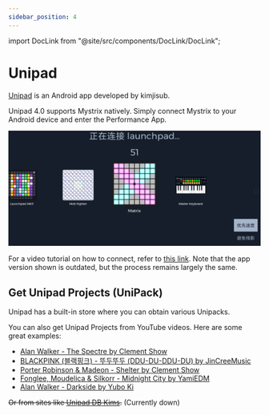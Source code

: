 ```yaml
---
sidebar_position: 4
---
```


import DocLink from "@site/src/components/DocLink/DocLink";

# Unipad

[Unipad](https://play.google.com/store/apps/details?id=com.kimjisub.launchpad&hl=en_US&pli=1) is an Android app developed by kimjisub.

Unipad 4.0 supports Mystrix natively. Simply connect Mystrix to your Android device and enter the <DocLink to="/docs/MatrixOS/Applications/Performance">Performance App</DocLink>.

![Unipad](Unipad.png)

For a video tutorial on how to connect, refer to [this link](https://www.youtube.com/watch?v=VYMQWO7jlws). Note that the app version shown is outdated, but the process remains largely the same.

## Get Unipad Projects (UniPack)

Unipad has a built-in store where you can obtain various Unipacks.

You can also get Unipad Projects from YouTube videos. Here are some great examples:

- [Alan Walker - The Spectre by Clement Show](https://www.youtube.com/watch?v=-96eVsFJW-M)
- [BLACKPINK (블랙핑크) - 뚜두뚜두 (DDU-DU-DDU-DU) by JinCreeMusic](https://www.youtube.com/watch?v=QTsq8lM9uqg)
- [Porter Robinson & Madeon - Shelter by Clement Show](https://www.youtube.com/watch?v=TnPQg9h6Un0)
- [Fonglee, Moudelica & Silkorr - Midnight City by YamiEDM](https://www.youtube.com/watch?v=KYiaGXlBxLE)
- [Alan Walker - Darkside by Yubo Ki](https://www.youtube.com/watch?v=ZtSGblqfmKQ)

~~Or from sites like [Unipad DB Kims](https://unipad.dbkims.com/).~~ (Currently down)
